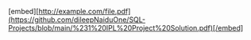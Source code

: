 [embed][http://example.com/file.pdf](https://github.com/dileepNaiduOne/SQL-Projects/blob/main/%231%20IPL%20Project%20Solution.pdf)[/embed]
